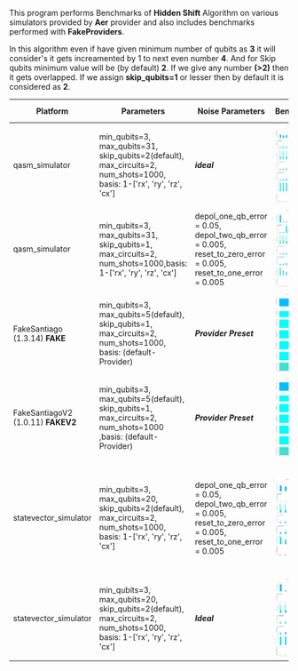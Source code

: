 This program performs Benchmarks of **Hidden Shift** Algorithm on various simulators provided by **Aer** provider and also includes benchmarks performed with **FakeProviders**.

In this algorithm even if have given minimum number of qubits as **3** it will consider's it gets increamented by 1 to next even number **4**. And for Skip qubits minimum value will be (by default) **2**. If we give any number **(>2)** then it gets overlapped. If we assign **skip_qubits=1** or lesser then by default it is considered as **2**.

|Platform|Parameters|Noise Parameters|Benchmarks|Volumetric Positioning|Remarks|
|--------|----------|----------------|----------|----------------------|-------|
|qasm_simulator|min_qubits=3, max_qubits=31, skip_qubits=2(default), max_circuits=2, num_shots=1000, basis: 1-['rx', 'ry', 'rz', 'cx']|***ideal***|![Test-1](1.jpg)|![Test-1-QV](1-QV.jpg)|Qasm simulator only supports upto **31** qubits.|
|qasm_simulator|min_qubits=3, max_qubits=31, skip_qubits=1, max_circuits=2, num_shots=1000,basis: 1-['rx', 'ry', 'rz', 'cx']|depol_one_qb_error = 0.05, depol_two_qb_error = 0.005, reset_to_zero_error = 0.005, reset_to_one_error = 0.005|![Test-2](2.jpg)|![Test-2-QV](2-QV.jpg)|Qasm simulator only supports upto **31** qubits.|
|FakeSantiago (1.3.14) **FAKE**|min_qubits=3, max_qubits=5(default), skip_qubits=1, max_circuits=2, num_shots=1000, basis: (default-Provider)|***Provider Preset***|![Test-3](3.jpg)|![Test-3-QV](3-QV.jpg)|This is Fake Backend with maximum supported qubits **5**.|
|FakeSantiagoV2 (1.0.11) **FAKEV2**|min_qubits=3, max_qubits=5(default), skip_qubits=1, max_circuits=2, num_shots=1000 ,basis: (default-Provider)|***Provider Preset***|![Test-4](4.jpg)|![Test-4-QV](4-QV.jpg)|This is Fake Backend *(version-2)* with maximum supported qubits **5**|
|statevector_simulator|min_qubits=3, max_qubits=20, skip_qubits=2(default), max_circuits=2, num_shots=1000, basis: 1-['rx', 'ry', 'rz', 'cx']|depol_one_qb_error = 0.05, depol_two_qb_error = 0.005, reset_to_zero_error = 0.005, reset_to_one_error = 0.005|![Test-5](5.jpg)|![Test-5-QV](5-QV.jpg)|Statevector simulator supports upto **31** qubits. But to reduce time of execution it is being executed only upto **20** Qubits.|
|statevector_simulator|min_qubits=3, max_qubits=20, skip_qubits=2(default), max_circuits=2, num_shots=1000, basis: 1-['rx', 'ry', 'rz', 'cx']|***Ideal***|![Test-6](6.jpg)|![Test-6-QV](6-QV.jpg)|To reduce time of execution it is being executed only upto **20** Qubits.|
